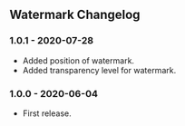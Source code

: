## Watermark Changelog

### 1.0.1 - 2020-07-28

- Added position of watermark.
- Added transparency level for watermark.

### 1.0.0 - 2020-06-04

- First release.
